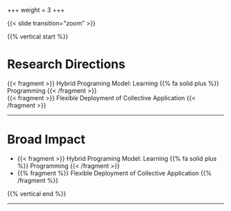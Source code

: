 +++
weight = 3
+++

{{< slide transition="zoom" >}}

{{% vertical start %}}

# Research Directions

{{< fragment >}} Hybrid Programing Model: Learning {{% fa solid plus %}} Programming {{< /fragment >}}  
{{< fragment >}} Flexible Deployment of Collective Application {{< /fragment >}}  

---

# Broad Impact


- {{< fragment >}} Hybrid Programing Model: Learning {{% fa solid plus %}} Programming {{< /fragment >}}  
- {{% fragment %}} Flexible Deployment of Collective Application {{% /fragment %}}  

{{% vertical end %}}

---